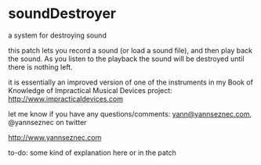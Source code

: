 # soundDestroyer
a system for destroying sound

this patch lets you record a sound (or load a sound file), and then play back the sound. As you listen to the playback the sound will be destroyed until there is nothing left.

it is essentially an improved version of one of the instruments in my Book of Knowledge of Impractical Musical Devices project: http://www.impracticaldevices.com

let me know if you have any questions/comments: yann@yannseznec.com, @yannseznec on twitter

http://www.yannseznec.com

to-do: some kind of explanation here or in the patch
